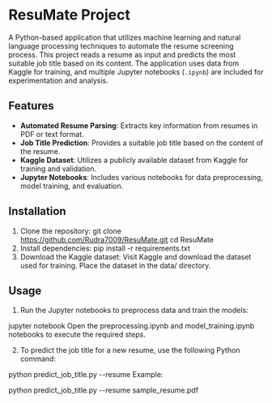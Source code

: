 
# ResuMate Project

A Python-based application that utilizes machine learning and natural language processing techniques to automate the resume screening process. This project reads a resume as input and predicts the most suitable job title based on its content. The application uses data from Kaggle for training, and multiple Jupyter notebooks (`.ipynb`) are included for experimentation and analysis.

## Features

- **Automated Resume Parsing**: Extracts key information from resumes in PDF or text format.
- **Job Title Prediction**: Provides a suitable job title based on the content of the resume.
- **Kaggle Dataset**: Utilizes a publicly available dataset from Kaggle for training and validation.
- **Jupyter Notebooks**: Includes various notebooks for data preprocessing, model training, and evaluation.

## Installation

1. Clone the repository:
   git clone https://github.com/Rudra7009/ResuMate.git
   cd ResuMate
2. Install dependencies:
   pip install -r requirements.txt
3. Download the Kaggle dataset:
   Visit Kaggle and download the dataset used for training.
   Place the dataset in the data/ directory.

## Usage
   
1. Run the Jupyter notebooks to preprocess data and train the models:


jupyter notebook
Open the preprocessing.ipynb and model_training.ipynb notebooks to execute the required steps.

2. To predict the job title for a new resume, use the following Python command:


python predict_job_title.py --resume <path-to-resume>
Example:

python predict_job_title.py --resume sample_resume.pdf
             
